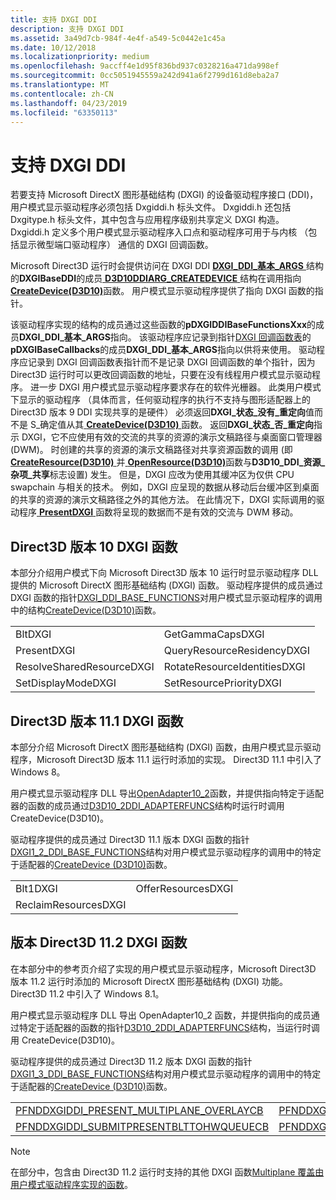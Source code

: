 ```yaml
---
title: 支持 DXGI DDI
description: 支持 DXGI DDI
ms.assetid: 3a49d7cb-984f-4e4f-a549-5c0442e1c45a
ms.date: 10/12/2018
ms.localizationpriority: medium
ms.openlocfilehash: 9accff4e1d95f836bd937c0328216a471da998ef
ms.sourcegitcommit: 0cc5051945559a242d941a6f2799d161d8eba2a7
ms.translationtype: MT
ms.contentlocale: zh-CN
ms.lasthandoff: 04/23/2019
ms.locfileid: "63350113"
---
```

# <a name="supporting-the-dxgi-ddi"></a>支持 DXGI DDI


若要支持 Microsoft DirectX 图形基础结构 (DXGI) 的设备驱动程序接口 (DDI)，用户模式显示驱动程序必须包括 Dxgiddi.h 标头文件。 Dxgiddi.h 还包括 Dxgitype.h 标头文件，其中包含与应用程序级别共享定义 DXGI 构造。 Dxgiddi.h 定义多个用户模式显示驱动程序入口点和驱动程序可用于与内核 （包括显示微型端口驱动程序） 通信的 DXGI 回调函数。

Microsoft Direct3D 运行时会提供访问在 DXGI DDI [ **DXGI\_DDI\_基本\_ARGS** ](https://msdn.microsoft.com/library/windows/hardware/ff557485)结构的**DXGIBaseDDI**的成员[ **D3D10DDIARG\_CREATEDEVICE** ](https://msdn.microsoft.com/library/windows/hardware/ff541664)结构在调用指向[ **CreateDevice(D3D10)**](https://msdn.microsoft.com/library/windows/hardware/ff540635)函数。 用户模式显示驱动程序提供了指向 DXGI 函数的指针。

该驱动程序实现的结构的成员通过这些函数的**pDXGIDDIBaseFunctionsXxx**的成员**DXGI\_DDI\_基本\_ARGS**指向。 该驱动程序应记录到指针[DXGI 回调函数表](https://msdn.microsoft.com/library/windows/hardware/ff552877)的**pDXGIBaseCallbacks**的成员**DXGI\_DDI\_基本\_ARGS**指向以供将来使用。 驱动程序应记录到 DXGI 回调函数表指针而不是记录 DXGI 回调函数的单个指针，因为 Direct3D 运行时可以更改回调函数的地址，只要在没有线程用户模式显示驱动程序。
进一步 DXGI 用户模式显示驱动程序要求存在的软件光栅器。 此类用户模式下显示的驱动程序 （具体而言，任何驱动程序的执行不支持与图形适配器上的 Direct3D 版本 9 DDI 实现共享的是硬件） 必须返回**DXGI\_状态\_没有\_重定向**值而不是 S\_确定值从其[ **CreateDevice(D3D10)** ](https://msdn.microsoft.com/library/windows/hardware/ff540635)函数。 返回**DXGI\_状态\_否\_重定向**指示 DXGI，它不应使用有效的交流的共享的资源的演示文稿路径与桌面窗口管理器 (DWM)。 时创建的共享的资源的演示文稿路径对共享资源函数的调用 (即[ **CreateResource(D3D10)** ](https://msdn.microsoft.com/library/windows/hardware/ff540691)并[ **OpenResource(D3D10)**](https://msdn.microsoft.com/library/windows/hardware/ff568612)函数与**D3D10\_DDI\_资源\_杂项\_共享**标志设置) 发生。 但是，DXGI 应改为使用其缓冲区为仅供 CPU swapchain 与相关的技术。 例如，DXGI 应呈现的数据从移动后台缓冲区到桌面的共享的资源的演示文稿路径之外的其他方法。 在此情况下，DXGI 实际调用的驱动程序[ **PresentDXGI** ](https://msdn.microsoft.com/library/windows/hardware/ff569179)函数将呈现的数据而不是有效的交流与 DWM 移动。

## <a name="direct3d-version-10-dxgi-functions"></a>Direct3D 版本 10 DXGI 函数

本部分介绍用户模式下向 Microsoft Direct3D 版本 10 运行时显示驱动程序 DLL 提供的 Microsoft DirectX 图形基础结构 (DXGI) 函数。 驱动程序提供的成员通过 DXGI 函数的指针[DXGI_DDI_BASE_FUNCTIONS](https://docs.microsoft.com/windows-hardware/drivers/ddi/content/dxgiddi/ns-dxgiddi-dxgi_ddi_base_functions)对用户模式显示驱动程序的调用中的结构[CreateDevice(D3D10)](https://docs.microsoft.com/windows-hardware/drivers/ddi/content/d3d10umddi/nc-d3d10umddi-pfnd3d10ddi_createdevice)函数。

|||
|:--|:--|
|BltDXGI|GetGammaCapsDXGI|
|PresentDXGI|QueryResourceResidencyDXGI|
|ResolveSharedResourceDXGI|RotateResourceIdentitiesDXGI|
|SetDisplayModeDXGI|SetResourcePriorityDXGI|


## <a name="direct3d-version-111-dxgi-functions"></a>Direct3D 版本 11.1 DXGI 函数

本部分介绍 Microsoft DirectX 图形基础结构 (DXGI) 函数，由用户模式显示驱动程序，Microsoft Direct3D 版本 11.1 运行时添加的实现。 Direct3D 11.1 中引入了 Windows 8。 

用户模式显示驱动程序 DLL 导出[OpenAdapter10_2](https://docs.microsoft.com/windows-hardware/drivers/ddi/content/d3d10umddi/nc-d3d10umddi-pfnd3d10ddi_openadapter)函数，并提供指向特定于适配器的函数的成员通过[D3D10_2DDI_ADAPTERFUNCS](https://docs.microsoft.com/windows-hardware/drivers/ddi/content/d3d10umddi/ns-d3d10umddi-d3d10_2ddi_adapterfuncs)结构时运行时调用 CreateDevice(D3D10)。

驱动程序提供的成员通过 Direct3D 11.1 版本 DXGI 函数的指针[DXGI1_2_DDI_BASE_FUNCTIONS](https://docs.microsoft.com/windows-hardware/drivers/ddi/content/dxgiddi/ns-dxgiddi-dxgi1_2_ddi_base_functions)结构对用户模式显示驱动程序的调用中的特定于适配器的[CreateDevice (D3D10)](https://docs.microsoft.com/windows-hardware/drivers/ddi/content/d3d10umddi/nc-d3d10umddi-pfnd3d10ddi_createdevice)函数。

|||
|:--|:--|
|Blt1DXGI|OfferResourcesDXGI|
|ReclaimResourcesDXGI||

## <a name="direct3d-version-112-dxgi-functions"></a>版本 Direct3D 11.2 DXGI 函数

在本部分中的参考页介绍了实现的用户模式显示驱动程序，Microsoft Direct3D 版本 11.2 运行时添加的 Microsoft DirectX 图形基础结构 (DXGI) 功能。 Direct3D 11.2 中引入了 Windows 8.1。 

用户模式显示驱动程序 DLL 导出 OpenAdapter10_2 函数，并提供指向的成员通过特定于适配器的函数的指针[D3D10_2DDI_ADAPTERFUNCS](https://docs.microsoft.com/windows-hardware/drivers/ddi/content/d3d10umddi/ns-d3d10umddi-d3d10_2ddi_adapterfuncs)结构，当运行时调用 CreateDevice(D3D10)。

驱动程序提供的成员通过 Direct3D 11.2 版本 DXGI 函数的指针[DXGI1_3_DDI_BASE_FUNCTIONS](https://docs.microsoft.com/windows-hardware/drivers/ddi/content/dxgiddi/ns-dxgiddi-dxgi1_3_ddi_base_functions)结构对用户模式显示驱动程序的调用中的特定于适配器的[CreateDevice (D3D10)](https://docs.microsoft.com/windows-hardware/drivers/ddi/content/d3d10umddi/nc-d3d10umddi-pfnd3d10ddi_createdevice)函数。

|||
|:--|:--|
|[PFNDDXGIDDI_PRESENT_MULTIPLANE_OVERLAYCB](https://docs.microsoft.com/windows-hardware/drivers/ddi/content/dxgiddi/nc-dxgiddi-pfnddxgiddi_present_multiplane_overlaycb)|[PFNDDXGIDDI_PRESENTCB](https://docs.microsoft.com/windows-hardware/drivers/ddi/content/dxgiddi/nc-dxgiddi-pfnddxgiddi_presentcb)|
|[PFNDDXGIDDI_SUBMITPRESENTBLTTOHWQUEUECB](https://docs.microsoft.com/windows-hardware/drivers/ddi/content/dxgiddi/nc-dxgiddi-pfnddxgiddi_submitpresentblttohwqueuecb)|[PFNDDXGIDDI_SUBMITPRESENTTOHWQUEUECB](https://docs.microsoft.com/windows-hardware/drivers/ddi/content/dxgiddi/nc-dxgiddi-pfnddxgiddi_submitpresenttohwqueuecb)|

> [!NOTE]
> 在部分中，包含由 Direct3D 11.2 运行时支持的其他 DXGI 函数[Multiplane 覆盖由用户模式驱动程序实现的函数](multiplane-overlay-support.md)。

